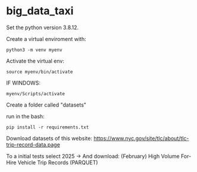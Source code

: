 # big_data_taxi

Set the python version 3.8.12.

Create a virtual enviroment with:
```
python3 -m venv myenv
```
Activate the virtual env:
```
source myenv/bin/activate
```
IF WINDOWS: 
```
myenv/Scripts/activate
```
Create a folder called "datasets"

run in the bash: 
```
pip install -r requirements.txt
```

Download datasets of this website: https://www.nyc.gov/site/tlc/about/tlc-trip-record-data.page

To a initial tests select 2025 -> And download: (February) High Volume For-Hire Vehicle Trip Records (PARQUET) 
